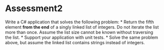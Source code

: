 # Assessment2
Write a C# application that solves the following problem:  * Return the fifth element __from the end__ of a singly linked list of integers.  Do not iterate the list more than once. Assume the list size cannot be known  without traversing the list.  * Support your application with unit tests.  * Solve the same problem above, but assume the linked list contains strings  instead of integers.
